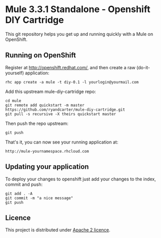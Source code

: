 Mule 3.3.1 Standalone - Openshift DIY Cartridge
============================

This git repository helps you get up and running quickly with a Mule
on OpenShift.


Running on OpenShift
----------------------------

Register at http://openshift.redhat.com/, and then create a raw (do-it-yourself) application:

    rhc app create -a mule -t diy-0.1 -l yourlogin@yourmail.com

Add this upstream mule-diy-cartridge repo:

    cd mule
    git remote add quickstart -m master https://github.com/ryandcarter/mule-diy-cartridge.git
    git pull -s recursive -X theirs quickstart master
    
Then push the repo upstream:

    git push

That's it, you can now see your running application at:

    http://mule-yournamespace.rhcloud.com

Updating your application
----------------------------

To deploy your changes to openshift just add your changes to the index, commit and push:

    git add . -A
    git commit -m "a nice message"
    git push

Licence
----------------------------
This project is distributed under [Apache 2 licence](http://www.apache.org/licenses/LICENSE-2.0.html). 